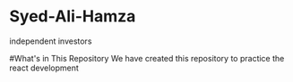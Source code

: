 # Syed-Ali-Hamza
independent investors

#What's in This Repository
We have created this repository to practice the react development
